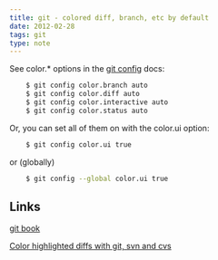 ```yaml
---
title: git - colored diff, branch, etc by default
date: 2012-02-28
tags: git
type: note
---
```



See color.* options in the [git config](http://schacon.github.com/git/git-config.html) docs:

```bash
    $ git config color.branch auto
    $ git config color.diff auto
    $ git config color.interactive auto
    $ git config color.status auto
```
<!-- more -->

Or, you can set all of them on with the color.ui option:

```bash
    $ git config color.ui true
```

or (globally)

```bash
    $ git config --global color.ui true
```

Links
-----------------
[git book](http://book.git-scm.com/5_customizing_git.html)

[Color highlighted diffs with git, svn and cvs](http://stefaanlippens.net/color_highlighted_diffs_with_git_svn_cvs)



